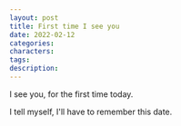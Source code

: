 ```yaml
---
layout: post
title: First time I see you
date: 2022-02-12
categories: 
characters: 
tags: 
description: 
---
```


I see you, for the first time today.

I tell myself, I'll have to remember this date.
